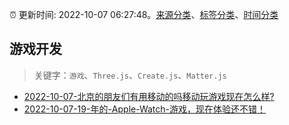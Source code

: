 :alarm_clock: 更新时间: 2022-10-07 06:27:48。[来源分类](../README.md)、[标签分类](../TAGS.md)、[时间分类](../TIMELINE.md)

## 游戏开发


> 关键字：`游戏`、`Three.js`、`Create.js`、`Matter.js`



- [2022-10-07-北京的朋友们有用移动的吗移动玩游戏现在怎么样?](https://www.v2ex.com/t/884980) 
- [2022-10-07-19-年的-Apple-Watch-游戏，现在体验还不错！](https://www.v2ex.com/t/884979) 